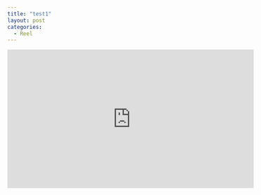 ```yaml
---
title: "test1"
layout: post
categories:
  - Reel
---
```


<iframe width="560" height="315" src="https://www.youtube.com/embed/zfFjU_6cB8I" frameborder="0" allowfullscreen></iframe>
